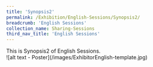 ```yaml
---
title: 'Synopsis2'
permalink: /Exhibition/English-Sessions/Synopsis2/
breadcrumb: 'English Sessions'
collection_name: Sharing-Sessions
third_nav_title: 'English Sessions'
---
```


<div>
  This is Synopsis2 of English Sessions.<br />
</div>
![alt text - Poster](/images/ExhibitorEnglish-template.jpg)
